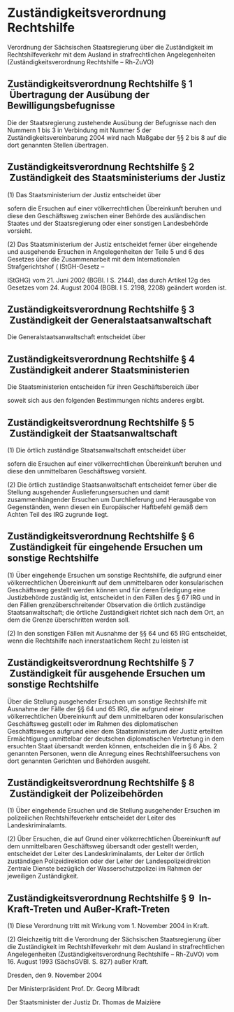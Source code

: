 # Zuständigkeitsverordnung Rechtshilfe

Verordnung der Sächsischen Staatsregierung über die Zuständigkeit im Rechtshilfeverkehr mit dem Ausland in strafrechtlichen Angelegenheiten (Zuständigkeitsverordnung Rechtshilfe – Rh-ZuVO)

## Zuständigkeitsverordnung Rechtshilfe § 1  Übertragung der Ausübung der Bewilligungsbefugnisse

Die der Staatsregierung zustehende Ausübung der Befugnisse nach den Nummern 1 bis 3 in Verbindung mit Nummer 5 der Zuständigkeitsvereinbarung 2004 wird nach Maßgabe der §§ 2 bis 8 auf die dort genannten Stellen übertragen.


## Zuständigkeitsverordnung Rechtshilfe § 2  Zuständigkeit des Staatsministeriums der Justiz

(1) Das Staatsministerium der Justiz entscheidet über

sofern die Ersuchen auf einer völkerrechtlichen Übereinkunft beruhen und diese den Geschäftsweg zwischen einer Behörde des ausländischen Staates und der Staatsregierung oder einer sonstigen Landesbehörde vorsieht.

(2) Das Staatsministerium der Justiz entscheidet ferner über eingehende und ausgehende Ersuchen in Angelegenheiten der Teile 5 und 6 des Gesetzes über die Zusammenarbeit mit dem Internationalen Strafgerichtshof (
            IStGH-Gesetz – 
          
IStGHG) vom 21. Juni 2002 (BGBl. I S. 2144), das durch Artikel 12g des Gesetzes vom 24. August 2004 (BGBl. I S. 2198, 2208) geändert worden ist.


## Zuständigkeitsverordnung Rechtshilfe § 3  Zuständigkeit der Generalstaatsanwaltschaft

Die Generalstaatsanwaltschaft entscheidet über


## Zuständigkeitsverordnung Rechtshilfe § 4  Zuständigkeit anderer Staatsministerien

Die Staatsministerien entscheiden für ihren Geschäftsbereich über

soweit sich aus den folgenden Bestimmungen nichts anderes ergibt.


## Zuständigkeitsverordnung Rechtshilfe § 5  Zuständigkeit der Staatsanwaltschaft

(1) Die örtlich zuständige Staatsanwaltschaft entscheidet über

sofern die Ersuchen auf einer völkerrechtlichen Übereinkunft beruhen und diese den unmittelbaren Geschäftsweg vorsieht.

(2) Die örtlich zuständige Staatsanwaltschaft entscheidet ferner über die Stellung ausgehender Auslieferungsersuchen und damit zusammenhängender Ersuchen um Durchlieferung und Herausgabe von Gegenständen, wenn diesen ein Europäischer Haftbefehl gemäß dem Achten Teil des 
        IRG zugrunde liegt.


## Zuständigkeitsverordnung Rechtshilfe § 6  Zuständigkeit für eingehende Ersuchen um sonstige Rechtshilfe

(1) Über eingehende Ersuchen um sonstige Rechtshilfe, die aufgrund einer völkerrechtlichen Übereinkunft auf dem unmittelbaren oder konsularischen Geschäftsweg gestellt werden können und für deren Erledigung eine Justizbehörde zuständig ist, entscheidet in den Fällen des § 67 
        IRG und in den Fällen grenzüberschreitender Observation die örtlich zuständige Staatsanwaltschaft; die örtliche Zuständigkeit richtet sich nach dem Ort, an dem die Grenze überschritten werden soll.

(2) In den sonstigen Fällen mit Ausnahme der §§ 64 und 65 
        IRG entscheidet, wenn die Rechtshilfe nach innerstaatlichem Recht zu leisten ist


## Zuständigkeitsverordnung Rechtshilfe § 7  Zuständigkeit für ausgehende Ersuchen um sonstige Rechtshilfe

Über die Stellung ausgehender Ersuchen um sonstige Rechtshilfe mit Ausnahme der Fälle der §§ 64 und 65 
        IRG, die aufgrund einer völkerrechtlichen Übereinkunft auf dem unmittelbaren oder konsularischen Geschäftsweg gestellt oder im Rahmen des diplomatischen Geschäftsweges aufgrund einer dem Staatsministerium der Justiz erteilten Ermächtigung unmittelbar der deutschen diplomatischen Vertretung in dem ersuchten Staat übersandt werden können, entscheiden die in § 6 Abs. 2 genannten Personen, wenn die Anregung eines Rechtshilfeersuchens von dort genannten Gerichten und Behörden ausgeht.


## Zuständigkeitsverordnung Rechtshilfe § 8  Zuständigkeit der Polizeibehörden

(1) Über eingehende Ersuchen und die Stellung ausgehender Ersuchen im polizeilichen Rechtshilfeverkehr entscheidet der Leiter des Landeskriminalamts.

(2) Über Ersuchen, die auf Grund einer völkerrechtlichen Übereinkunft auf dem unmittelbaren Geschäftsweg übersandt oder gestellt werden, entscheidet der Leiter des Landeskriminalamts, der Leiter der örtlich zuständigen Polizeidirektion oder der Leiter der Landespolizeidirektion Zentrale Dienste bezüglich der Wasserschutzpolizei im Rahmen der jeweiligen Zuständigkeit.


## Zuständigkeitsverordnung Rechtshilfe § 9  In-Kraft-Treten und Außer-Kraft-Treten

(1) Diese Verordnung tritt mit Wirkung vom 1. November 2004 in Kraft.

(2) Gleichzeitig tritt die Verordnung der Sächsischen Staatsregierung über die Zuständigkeit im Rechtshilfeverkehr mit dem Ausland in strafrechtlichen Angelegenheiten (Zuständigkeitsverordnung Rechtshilfe – 
        Rh-ZuVO) vom 16. August 1993 (SächsGVBl. S. 827) außer Kraft.

Dresden, den 9. November 2004

Der Ministerpräsident 
         Prof. Dr. Georg Milbradt

Der Staatsminister der Justiz 
         Dr. Thomas de Maizière

